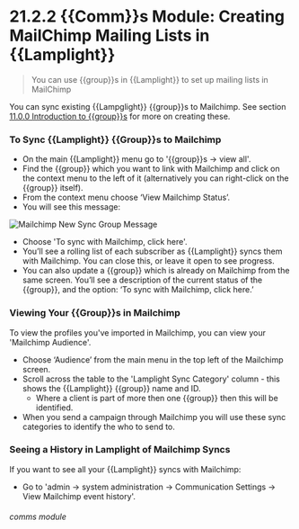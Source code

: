 # 21.2.2 {{Comm}}s Module: Creating MailChimp Mailing Lists in {{Lamplight}}

> You can use {{group}}s in {{Lamplight}} to set up mailing lists in MailChimp

You can sync existing {{Lampglight}} {{group}}s to Mailchimp. See section [11.0.0  Introduction to {{group}}s](/help/index//p/11.0.0) for more on creating these. 

### To Sync {{Lamplight}} {{Group}}s to Mailchimp

- On the main {{Lamplight}} menu go to '{{group}}s -> view all'.
- Find the {{group}} which you want to link with Mailchimp and click on the context menu to the left of it (alternatively you can right-click on the {{group}} itself).
- From the context menu choose ‘View Mailchimp Status’.  
- You will see this message:

![Mailchimp New Sync Group Message](21.2.2a.png)

- Choose 'To sync with Mailchimp, click here'.
- You’ll see a rolling list of each subscriber as {{Lamplight}} syncs them with Mailchimp. You can close this, or leave it open to see progress.
- You can also update a {{group}} which is already on Mailchimp from the same screen. You’ll see a description of the current status of the {{group}}, and the option: ‘To sync with Mailchimp, click here.’


### Viewing Your {{Group}}s in Mailchimp  

To view the profiles you've imported in Mailchimp, you can view your 'Mailchimp Audience'.  

- Choose ‘Audience’ from the main menu in the top left of the Mailchimp screen.  
- Scroll across the table to the 'Lamplight Sync Category' column - this shows the {{Lamplight}} {{group}} name and ID.
   - Where a client is part of more then one {{group}} then this will be identified.
 - When you send a campaign through Mailchimp you will use these sync categories to identify the who to send to.

### Seeing a History in Lamplight of Mailchimp Syncs  

If you want to see all your {{Lamplight}} syncs with Mailchimp:
- Go to 'admin -> system administration -> Communication Settings -> View Mailchimp event history'.

###### comms module

